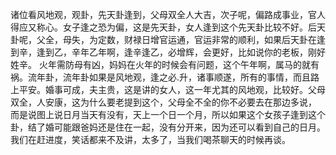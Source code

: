 诸位看风地观，观卦，先天卦逢到，父母双全人大吉，次子呢，偏路成事业，官人得应又称心。女子逢之恐为偏，这是先天卦，女人逢到这个先天卦比较不好。后天卦呢，父全，母失，为定数，财禄日增官运通，官运非常的顺利，如果后天卦在逢到辛，逢到乙，辛年乙年啊，逢辛逢乙，必增辉，会更好，比如说你的老板，刚好姓辛。 火年需防母有凶，妈妈在火年的时候会有问题，这个午年啊，属马的就有祸。流年卦，流年卦如果是风地观，逢之必.升，诸事顺遂，所有的事情，而且路上平安。婚事可成，夫主贵，这是讲的女人，这一年尤其的风地观，比较好。父母双全，人安康，这为什么要老提到这个，父母全不全的你不必要去在那边多说， 而是说图上说日月当天有没有，天上一个日一个月，所以如果这个女孩子逢到这个卦，结了婚可能跟爸妈还是住在一起，没有分开来，因为还可以看到自己的日月。
我们在赶进度，笑话都来不及讲，太多了，当我们喝茶聊天的时候再谈。